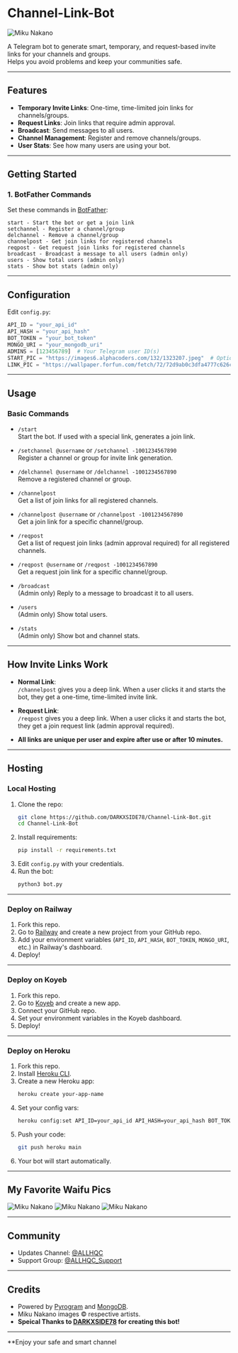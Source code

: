 # Channel-Link-Bot

![Miku Nakano](https://images7.alphacoders.com/132/1323209.jpeg)

A Telegram bot to generate smart, temporary, and request-based invite links for your channels and groups.  
Helps you avoid problems and keep your communities safe.

---

## Features

- **Temporary Invite Links**: One-time, time-limited join links for channels/groups.
- **Request Links**: Join links that require admin approval.
- **Broadcast**: Send messages to all users.
- **Channel Management**: Register and remove channels/groups.
- **User Stats**: See how many users are using your bot.

---

## Getting Started

### 1. BotFather Commands

Set these commands in [BotFather](https://t.me/BotFather):

```
start - Start the bot or get a join link
setchannel - Register a channel/group
delchannel - Remove a channel/group
channelpost - Get join links for registered channels
reqpost - Get request join links for registered channels
broadcast - Broadcast a message to all users (admin only)
users - Show total users (admin only)
stats - Show bot stats (admin only)
```

---

## Configuration

Edit `config.py`:

```python
API_ID = "your_api_id"
API_HASH = "your_api_hash"
BOT_TOKEN = "your_bot_token"
MONGO_URI = "your_mongodb_uri"
ADMINS = [123456789]  # Your Telegram user ID(s)
START_PIC = "https://images6.alphacoders.com/132/1323207.jpeg"  # Optional start image
LINK_PIC = "https://wallpaper.forfun.com/fetch/72/72d9ab0c3dfa4777c626ce6b8e056742.jpeg"  # Optional link image
```

---

## Usage

### Basic Commands

- `/start`  
  Start the bot. If used with a special link, generates a join link.

- `/setchannel @username` or `/setchannel -1001234567890`  
  Register a channel or group for invite link generation.

- `/delchannel @username` or `/delchannel -1001234567890`  
  Remove a registered channel or group.

- `/channelpost`  
  Get a list of join links for all registered channels.

- `/channelpost @username` or `/channelpost -1001234567890`  
  Get a join link for a specific channel/group.

- `/reqpost`  
  Get a list of request join links (admin approval required) for all registered channels.

- `/reqpost @username` or `/reqpost -1001234567890`  
  Get a request join link for a specific channel/group.

- `/broadcast`  
  (Admin only) Reply to a message to broadcast it to all users.

- `/users`  
  (Admin only) Show total users.

- `/stats`  
  (Admin only) Show bot and channel stats.

---

## How Invite Links Work

- **Normal Link**:  
  `/channelpost` gives you a deep link. When a user clicks it and starts the bot, they get a one-time, time-limited invite link.

- **Request Link**:  
  `/reqpost` gives you a deep link. When a user clicks it and starts the bot, they get a join request link (admin approval required).

- **All links are unique per user and expire after use or after 10 minutes.**

---

## Hosting

### Local Hosting

1. Clone the repo:
    ```bash
    git clone https://github.com/DARKXSIDE78/Channel-Link-Bot.git
    cd Channel-Link-Bot
    ```
2. Install requirements:
    ```bash
    pip install -r requirements.txt
    ```
3. Edit `config.py` with your credentials.
4. Run the bot:
    ```bash
    python3 bot.py
    ```

---

### Deploy on Railway

1. Fork this repo.
2. Go to [Railway](https://railway.app/) and create a new project from your GitHub repo.
3. Add your environment variables (`API_ID`, `API_HASH`, `BOT_TOKEN`, `MONGO_URI`, etc.) in Railway's dashboard.
4. Deploy!

---

### Deploy on Koyeb

1. Fork this repo.
2. Go to [Koyeb](https://www.koyeb.com/) and create a new app.
3. Connect your GitHub repo.
4. Set your environment variables in the Koyeb dashboard.
5. Deploy!

---

### Deploy on Heroku

1. Fork this repo.
2. Install [Heroku CLI](https://devcenter.heroku.com/articles/heroku-cli).
3. Create a new Heroku app:
    ```bash
    heroku create your-app-name
    ```
4. Set your config vars:
    ```bash
    heroku config:set API_ID=your_api_id API_HASH=your_api_hash BOT_TOKEN=your_bot_token MONGO_URI=your_mongodb_uri ADMINS=your_admin_id
    ```
5. Push your code:
    ```bash
    git push heroku main
    ```
6. Your bot will start automatically.

---

## My Favorite Waifu Pics

![Miku Nakano](https://wallpaper.forfun.com/fetch/72/72d9ab0c3dfa4777c626ce6b8e056742.jpeg)
![Miku Nakano](https://images7.alphacoders.com/132/1323209.jpeg)
![Miku Nakano](https://images6.alphacoders.com/132/1323207.jpeg)

---

## Community

- Updates Channel: [@ALLHQC](https://t.me/ALLHQC)
- Support Group: [@ALLHQC_Support](https://t.me/ALLHQC_Support)

---

## Credits

- Powered by [Pyrogram](https://docs.pyrogram.org/) and [MongoDB](https://www.mongodb.com/).
- Miku Nakano images © respective artists.
- **Speical Thanks to [DARKXSIDE78](https://t.me/DARKXSIDE78) for creating this bot!**

---

**Enjoy your safe and smart channel
